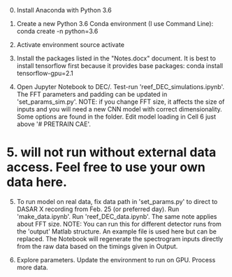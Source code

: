 0. Install Anaconda with Python 3.6

1. Create a new Python 3.6 Conda environment (I use Command Line):
conda create -n <envname> python=3.6

2. Activate environment
source activate <envname>

3. Install the packages listed in the "Notes.docx" document. It is best to install tensorflow first because it provides base packages:
conda install tensorflow-gpu=2.1

4. Open Jupyter Notebook to DEC/. Test-run 'reef_DEC_simulations.ipynb'. The FFT parameters and padding can be updated in 'set_params_sim.py'. 
NOTE: if you change FFT size, it affects the size of inputs and you will need a new CNN model with correct dimensionality. Some options are found in the folder. Edit model loading in Cell 6 just above '# PRETRAIN CAE'.

  # 5. will not run without external data access. Feel free to use your own data here.
5. To run model on real data, fix data path in 'set_params.py' to direct to DASAR X recording from Feb. 25 (or preferred day). Run 'make_data.ipynb'. Run 'reef_DEC_data.ipynb'. The same note applies about FFT size.
NOTE: You can run this for different detector runs from the 'output' Matlab structure. An example file is used here but can be replaced. The Notebook will regenerate the spectrogram inputs directly from the raw data based on the timings given in Output.

6. Explore parameters. Update the environment to run on GPU. Process more data. 
